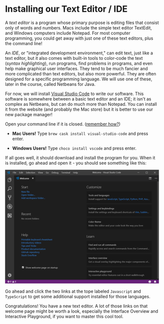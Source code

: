# Installing our Text Editor / IDE

A *text editor* is a program whose primary purpose is editing files that consist only of words and numbers. Macs include the simple text editor TextEdit, and Windows computers include Notepad. For most computer programming, you could get away with just one of these text editors, plus the command line!

An *IDE*, or "integrated development environment," can edit text, just like a text editor, but it also comes with built-in tools to color-code the text (*syntax highlighting*), run programs, find problems in programs, and even help make graphical user interfaces. They tend to be much fancier and more complicated than text editors, but also more powerful. They are often designed for a specific programming language. We will use one of these, later in the course, called Netbeans for Java.

For now, we will install [Visual Studio Code](https://code.visualstudio.com) to write our software. This software is somewhere between a basic text editor and an IDE; it isn't as complex as Netbeans, but can do much more than Notepad. You can install it from the website (and probably the Mac store) but it is better to use our new package manager!

Open your command line if it is closed. ([remember how?](commandline.md))

* **Mac Users!** Type
`brew cask install visual-studio-code` and press enter. 

* **Windows Users!** Type `choco install vscode` and press enter.

If all goes well, it should download and install the program for you. When it is installed, go ahead and open it - you should see something like this:

![Visual Studio Code Welcome Screen](media/01/img004_vscode_welcome.png)

Go ahead and click the two links at the tope labeled `Javascript` and `TypeScript` to get some additional support installed for those languages.

Congratulations! You have a new text editor. A lot of those links on that welcome page might be worth a look, especially the Interface Overview and Interactive Playground, if you want to master this cool tool.